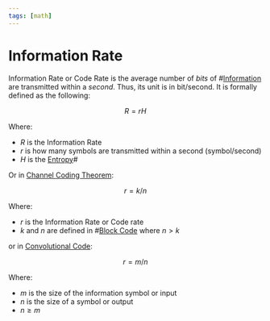 ```yaml
---
tags: [math]
---
```


# Information Rate

Information Rate or Code Rate is the average number of *bits* of
#[Information](202209291015.md) are transmitted within a *second*. Thus, its
unit is in bit/second. It is formally defined as the following:

$$
R = rH
$$

Where:
- $R$ is the Information Rate
- $r$ is how many symbols are transmitted within a second (symbol/second)
- $H$ is the [Entropy](202209291005.md)#

Or in [Channel Coding Theorem](202209291049.md):

$$
r = k/n
$$

Where:
- $r$ is the Information Rate or Code rate
- $k$ and $n$ are defined in #[Block Code](202210290914.md) where $n > k$

or in [Convolutional Code](202211032216.md):

$$
r = m/n
$$

Where:
- $m$ is the size of the information symbol or input
- $n$ is the size of a symbol or output
- $n \ge m$
